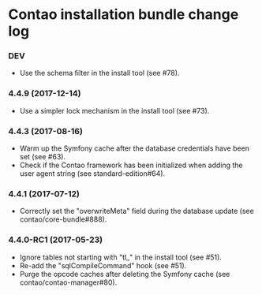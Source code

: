# Contao installation bundle change log

### DEV

 * Use the schema filter in the install tool (see #78).

### 4.4.9 (2017-12-14)

 * Use a simpler lock mechanism in the install tool (see #73).

### 4.4.3 (2017-08-16)

 * Warm up the Symfony cache after the database credentials have been set (see #63).
 * Check if the Contao framework has been initialized when adding the user agent string (see standard-edition#64).

### 4.4.1 (2017-07-12)

 * Correctly set the "overwriteMeta" field during the database update (see contao/core-bundle#888).

### 4.4.0-RC1 (2017-05-23)

 * Ignore tables not starting with "tl_" in the install tool (see #51).
 * Re-add the "sqlCompileCommand" hook (see #51).
 * Purge the opcode caches after deleting the Symfony cache (see contao/contao-manager#80).
